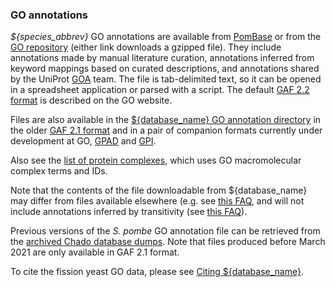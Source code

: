 ### GO annotations

*${species_abbrev}* GO annotations are available from [PomBase](https://www.pombase.org/data/annotations/Gene_ontology/gene_association.pombase.gz)
or from the [GO repository](http://current.geneontology.org/annotations/pombase.gaf.gz)
(either link downloads a gzipped file). They include annotations
made by manual literature curation, annotations inferred from keyword
mappings based on curated descriptions, and annotations shared by the
UniProt [GOA](http://www.ebi.ac.uk/GOA) team. The file is tab-delimited
text, so it can be opened in a spreadsheet application or parsed with a
script. The default [GAF 2.2 format](http://geneontology.org/docs/go-annotation-file-gaf-format-2.2/)
is described on the GO website. 

Files are also available in the [${database_name} GO annotation
directory](https://www.pombase.org/data/annotations/Gene_ontology/) in
the older [GAF 2.1
format](http://geneontology.org/docs/go-annotation-file-gaf-format-2.1/)
and in a pair of companion formats currently under development at GO,
[GPAD](http://geneontology.org/docs/gene-product-association-data-gpad-format/)
and
[GPI](http://geneontology.org/docs/gene-product-information-gpi-format/).

Also see the [list of protein
complexes](https://www.pombase.org/data/annotations/Gene_ontology/GO_complexes/),
which uses GO macromolecular complex terms and IDs.

Note that the contents of the file downloadable from ${database_name} may
differ from files available elsewhere (e.g. see [this
FAQ](why-are-go-annotations-different-between-pombase-and-uniprot-goa),
and will not include annotations inferred by transitivity (see [this
FAQ](/faq/why-are-go-terms-missing-from-the-downloadable-annotation-file)).

Previous versions of the *S. pombe* GO annotation file can be
retrieved from the [archived Chado database
dumps](https://www.pombase.org/data/annotations/Gene_ontology/OLD/). Note
that files produced before March 2021 are only available in GAF 2.1
format.

To cite the fission yeast GO data, please see [Citing ${database_name}](/about/citing-pombase).

